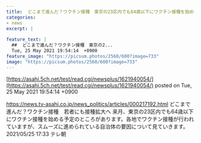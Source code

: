 ```yaml
---
title:  どこまで進んだ？ワクチン接種　東京の23区内でも64歳以下にワクチン接種を始める予定のところがあります  
categories:
- news
excerpt: |
  
feature_text: |
  ##  どこまで進んだ？ワクチン接種　東京の2...
  Tue, 25 May 2021 19:54:14  +0900
feature_image: "https://picsum.photos/2560/600?image=733"
image: "https://picsum.photos/2560/600?image=733"
---
```


[https://asahi.5ch.net/test/read.cgi/newsplus/1621940054/](https://asahi.5ch.net/test/read.cgi/newsplus/1621940054/)
posted on Tue, 25 May 2021 19:54:14  +0900

<!--more-->

https://news.tv-asahi.co.jp/news_politics/articles/000217192.html どこまで進んだ？ワクチン接種　若者にも接種拡大へ 来月、東京の23区内でも64歳以下にワクチン接種を始める予定のところがあります。各地でワクチン接種が行われていますが、スムーズに進められている自治体の要因について見ていきます。 2021/05/25 17:33 テレ朝
